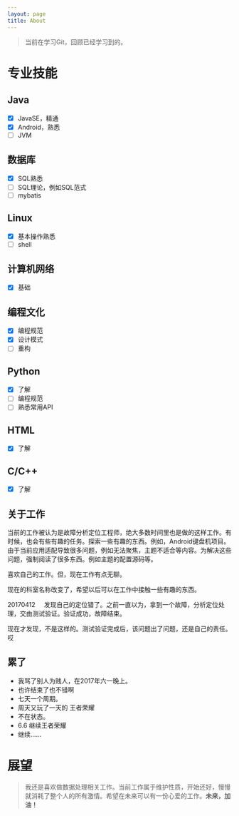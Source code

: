 ```yaml
---
layout: page
title: About
---
```

> 当前在学习Git，回顾已经学习到的。


# 专业技能
## Java
- [x] JavaSE，精通
- [x] Android，熟悉
- [ ] JVM

## 数据库
- [x] SQL熟悉
- [ ] SQL理论，例如SQL范式
- [ ] mybatis

## Linux
- [x] 基本操作熟悉
- [ ] shell

## 计算机网络
- [x] 基础

## 编程文化
- [x] 编程规范
- [x] 设计模式
- [ ] 重构
## Python
- [x] 了解
- [ ] 编程规范
- [ ] 熟悉常用API

## HTML
- [x] 了解

## C/C++
- [x] 了解

## 关于工作
当前的工作被认为是故障分析定位工程师，绝大多数时间里也是做的这样工作。有时候，也会有些有趣的任务。探索一些有趣的东西。例如，Android键盘机项目。由于当前应用适配导致很多问题，例如无法聚焦，主题不适合等内容。为解决这些问题，强制阅读了很多东西。例如主题的配置源码等。

喜欢自己的工作。但，现在工作有点无聊。

现在的科室名称改变了，希望以后可以在工作中接触一些有趣的东西。

20170412    
发现自己的定位错了。之前一直以为，拿到一个故障，分析定位处理，交由测试验证。验证成功，故障结束。

现在才发现，不是这样的。测试验证完成后，该问题出了问题，还是自己的责任。哎

## 累了

- 我骂了别人为贱人，在2017年六一晚上。
- 也许结束了也不错啊
- 七天一个周期。
- 周天又玩了一天的 王者荣耀
- 不在状态。
- 6.6 继续王者荣耀
- 继续......

# 展望
> 我还是喜欢做数据处理相关工作。当前工作属于维护性质，开始还好，慢慢就消耗了整个人的所有激情。希望在未来可以有一份心爱的工作。**未来，加油！**
